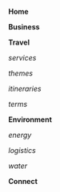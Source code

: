 **Home**

**Business**

**Travel**

 _services_

 _themes_

 _itineraries_

 _terms_

**Environment**

 _energy_

 _logistics_

 _water_

**Connect**